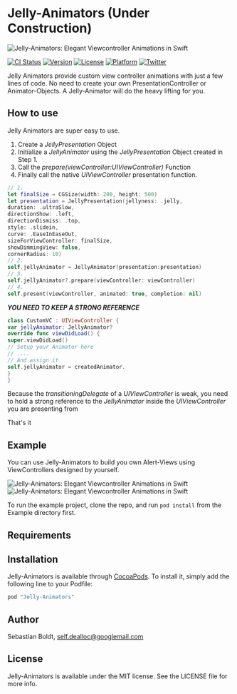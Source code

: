 # Jelly-Animators (Under Construction)

![Jelly-Animators: Elegant Viewcontroller Animations in Swift](https://github.com/SebastianBoldt/Jelly-Animators/blob/master/Github/Jellyfish.png)

[![CI Status](https://travis-ci.org/SebastianBoldt/Jelly-Animators.svg?style=flat)](https://travis-ci.org/SebastianBoldt/Jelly-Animators)
[![Version](https://img.shields.io/cocoapods/v/Jelly-Animators.svg?style=flat)](http://cocoapods.org/pods/Jelly-Animators)
[![License](https://img.shields.io/cocoapods/l/Jelly-Animators.svg?style=flat)](http://cocoapods.org/pods/Jelly-Animators)
[![Platform](https://img.shields.io/cocoapods/p/Jelly-Animators.svg?style=flat)](http://cocoapods.org/pods/Jelly-Animators)
[![Twitter](https://img.shields.io/badge/twitter-@sebastianboldt-blue.svg?style=flat)](http://twitter.com/sebastianboldt)

Jelly Animators provide custom view controller animations with just a few lines of code. 
No need to create your own PresentationController or Animator-Objects.
A Jelly-Animator will do the heavy lifting for you.

## How to use 

Jelly Animators are super easy to use. 

1. Create a *JellyPresentation* Object
2. Initialize a *JellyAnimator* using the *JellyPresentation* Object created in Step 1.
3. Call the *prepare(viewController:UIViewController)* Function
4. Finally call the native *UIViewController* presentation function.

```swift
// 1.
let finalSize = CGSize(width: 200, height: 500)
let presentation = JellyPresentation(jellyness: .jelly,
duration: .ultraSlow,
directionShow: .left,
directionDismiss: .top,
style: .slidein,
curve: .EaseInEaseOut,
sizeForViewController: finalSize,
showDimmingView: false,
cornerRadius: 10)
// 2.          
self.jellyAnimator = JellyAnimator(presentation:presentation)
// 3.
self.jellyAnimator?.prepare(viewController: viewController)
// 4.
self.present(viewController, animated: true, completion: nil)
```

***YOU NEED TO KEEP A STRONG REFERENCE***

```swift 
class CustomVC : UIViewController {
var jellyAnimator: JellyAnimator?
override func viewDidLoad() {
super.viewDidLoad()
// Setup your Animator here 
// ....
// And assign it
self.jellyAnimator = createdAnimator.
}
}
```
Because the *transitioningDelegate* of a *UIViewController* is weak, you need to 
hold a strong reference to the *JellyAnimator* inside the *UIViewController* you are presenting from

That's it

## Example

You can use Jelly-Animators to build you own Alert-Views using ViewControllers designed by yourself.

![Jelly-Animators: Elegant Viewcontroller Animations in Swift](https://github.com/SebastianBoldt/Jelly-Animators/blob/master/Github/Example.gif?raw=true)
![Jelly-Animators: Elegant Viewcontroller Animations in Swift](https://github.com/SebastianBoldt/Jelly-Animators/blob/master/Github/Example2.gif?raw=true)


To run the example project, clone the repo, and run `pod install` from the Example directory first.

## Requirements

## Installation

Jelly-Animators is available through [CocoaPods](http://cocoapods.org). To install
it, simply add the following line to your Podfile:

```ruby
pod "Jelly-Animators"
```

## Author

Sebastian Boldt, self.dealloc@googlemail.com

## License

Jelly-Animators is available under the MIT license. See the LICENSE file for more info.
